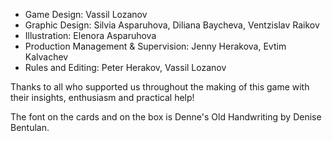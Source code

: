 - Game Design: Vassil Lozanov
- Graphic Design: Silvia Asparuhova, Diliana Baycheva, Ventzislav Raikov
- Illustration: Elenora Asparuhova
- Production Management & Supervision: Jenny Herakova, Evtim Kalvachev
- Rules and Editing: Peter Herakov, Vassil Lozanov

Thanks to all who supported us throughout the making of this game with their insights, enthusiasm and practical help!

The font on the cards and on the box is Denne's Old Handwriting by Denise Bentulan.